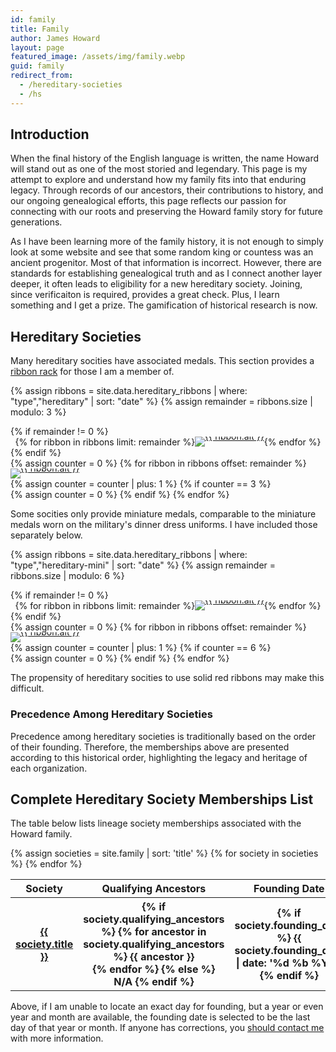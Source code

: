 ```yaml
---
id: family
title: Family
author: James Howard
layout: page
featured_image: /assets/img/family.webp
guid: family
redirect_from:
  - /hereditary-societies
  - /hs
---
```


## Introduction

When the final history of the English language is written, the name Howard will
stand out as one of the most storied and legendary. This page is my attempt to
explore and understand how my family fits into that enduring legacy. Through
records of our ancestors, their contributions to history, and our ongoing
genealogical efforts, this page reflects our passion for connecting with our
roots and preserving the Howard family story for future generations.

As I have been learning more of the family history, it is not enough to
simply look at some website and see that some random king or countess
was an ancient progenitor.  Most of that information is incorrect.
However, there are standards for establishing genealogical truth and as
I connect another layer deeper, it often leads to eligibility for a new
hereditary society.  Joining, since verificaiton is required, provides a
great check.  Plus, I learn something and I get a prize.  The
gamification of historical research is now.

## Hereditary Societies

Many hereditary socities have associated medals.  This section provides a
[ribbon rack](https://en.wikipedia.org/wiki/Medal_ribbon) for those I am a
member of.

{% assign ribbons = site.data.hereditary_ribbons | where: "type","hereditary" | sort: "date" %}
{% assign remainder = ribbons.size | modulo: 3 %}
<div class="ribbonrack container mt-3 mb-4">
  {% if remainder != 0 %}
    <div class="row">
      <div class="col-md-12">
        <div class="row" style="display: flex; justify-content: center;">
          {% for ribbon in ribbons limit: remainder %}
          <div class="col-md-4 col-sm-4 col-xs-4 p-1px m-0 text-center" style="line-height: 0px;">
            <a href="{% if ribbon.url %}{{ ribbon.url | relative_url }}{% else %}#{{ ribbon.id }}{% endif %}" class="ribbon">
              <img src="{{ ribbon.img }}" alt="{{ ribbon.alt }}" title="{{ ribbon.alt }}" />
            </a>
          </div>
          {% endfor %}
        </div>
      </div>
    </div>
  {% endif %}

  <div class="row">
    {% assign counter = 0 %}
    {% for ribbon in ribbons offset: remainder %}
          <div class="col-md-4 col-sm-4 col-xs-4 p-1px m-0 text-center" style="line-height: 0px;">
            <a href="{% if ribbon.url %}{{ ribbon.url | relative_url }}{% else %}#{{ ribbon.id }}{% endif %}" class="ribbon">
              <img src="{{ ribbon.img }}" alt="{{ ribbon.alt }}" title="{{ ribbon.alt }}" />
            </a>
          </div>
      {% assign counter = counter | plus: 1 %}
      {% if counter == 3 %}
        </div><div class="row">
        {% assign counter = 0 %}
      {% endif %}
    {% endfor %}
  </div>
</div>

Some socities only provide miniature medals, comparable to the miniature
medals worn on the military's dinner dress uniforms.  I have included
those separately below.

{% assign ribbons = site.data.hereditary_ribbons | where: "type","hereditary-mini" | sort: "date" %}
{% assign remainder = ribbons.size | modulo: 6 %}
<div class="ribbonrack container mt-3 mb-4">
  {% if remainder != 0 %}
    <div class="row">
      <div class="col-md-12">
        <div class="row" style="display: flex; justify-content: center;">
          {% for ribbon in ribbons limit: remainder %}
          <div class="col-md-2 col-sm-2 col-xs-2 p-1px m-0 text-center" style="line-height: 0px;">
            <a href="{% if ribbon.url %}{{ ribbon.url | relative_url }}{% else %}#{{ ribbon.id }}{% endif %}" class="ribbon">
              <img src="{{ ribbon.img }}" alt="{{ ribbon.alt }}" title="{{ ribbon.alt }}" />
            </a>
          </div>
          {% endfor %}
        </div>
      </div>
    </div>
  {% endif %}

  <div class="row">
    {% assign counter = 0 %}
    {% for ribbon in ribbons offset: remainder %}
          <div class="col-md-2 col-sm-2 col-xs-2 p-1px m-0 text-center" style="line-height: 0px;">
            <a href="{% if ribbon.url %}{{ ribbon.url | relative_url }}{% else %}#{{ ribbon.id }}{% endif %}" class="ribbon">
              <img src="{{ ribbon.img }}" alt="{{ ribbon.alt }}" title="{{ ribbon.alt }}" />
            </a>
          </div>
      {% assign counter = counter | plus: 1 %}
      {% if counter == 6 %}
        </div><div class="row">
        {% assign counter = 0 %}
      {% endif %}
    {% endfor %}
  </div>
</div>

The propensity of hereditary socities to use solid red ribbons may make
this difficult.

### Precedence Among Hereditary Societies

Precedence among hereditary societies is traditionally based on the
order of their founding. Therefore, the memberships above are presented
according to this historical order, highlighting the legacy and heritage
of each organization.

## Complete Hereditary Society Memberships List

The table below lists lineage society memberships associated with the Howard
family.

<div class="table-responsive">
  <div>
    <table class="table align-items-center">
      <thead class="thead-light">
        <tr>
          <th scope="col" width="45%">Society</th>
          <th scope="col" width="40%">Qualifying Ancestors</th>
          <th scope="col" width="15%">Founding Date</th>
        </tr>
      </thead>
      <tbody class="list">
        {% assign societies = site.family | sort: 'title' %}
        {% for society in societies %}
        <tr>
          <th scope="row">
            <div class="align-items-center table-element">
              <div class="media-body">
                <span class="name mb-0 text-sm">
                  <a href="{{ society.permalink | relative_url }}">{{ society.title }}</a>
                </span>
              </div>
            </div>
          </th>
          <th scope="row">
            <div class="align-items-center table-element">
              <div class="media-body">
                <span class="name mb-0 text-sm">
                  {% if society.qualifying_ancestors %}
                      {% for ancestor in society.qualifying_ancestors %}
                        {{ ancestor }}<br/>
                      {% endfor %}
                  {% else %}
                    N/A
                  {% endif %}
                </span>
              </div>
            </div>
          </th>
          <th scope="row">
            <div class="align-items-center table-element">
              <div class="media-body">
                <span class="date mb-0 text-sm">
                  {% if society.founding_date %}
                    {{ society.founding_date | date: '%d %b %Y' }}
                  {% endif %}
                </span>
              </div>
            </div>
          </th>
        </tr>
        {% endfor %}
      </tbody>
    </table>
  </div>
</div>

<script type="text/javascript" charset="utf8" src="https://cdn.datatables.net/1.11.5/js/jquery.dataTables.js"></script>
<script>
  $(document).ready(function() {
    $('.table').DataTable({
      "paging": true,
      "searching": true,
      "ordering": true,
      "info": true
    });
  });
</script>

Above, if I am unable to locate an exact day for founding, but a year or even
year and month are available, the founding date is selected to be the last day
of that year or month.  If anyone has corrections, you [should contact
me](/contact-me) with more information.
